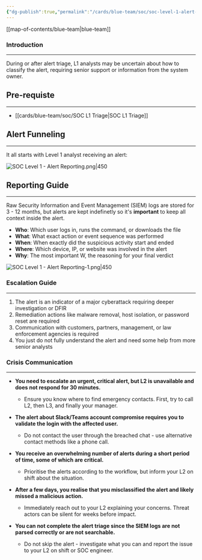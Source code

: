 ```yaml
---
{"dg-publish":true,"permalink":"/cards/blue-team/soc/soc-level-1-alert-reporting/"}
---
```


[[map-of-contents/blue-team\|blue-team]]
### Introduction
---
During or after alert triage, L1 analysts may be uncertain about how to classify the alert, requiring senior support or information from the system owner.
## Pre-requiste
---
- [[cards/blue-team/soc/SOC L1 Triage\|SOC L1 Triage]]

## Alert Funneling
---
It all starts with Level 1 analyst receiving an alert:

![SOC Level 1 - Alert Reporting.png|450](/img/user/cards/blue-team/soc/images/SOC%20Level%201%20-%20Alert%20Reporting.png)
## Reporting Guide
---
Raw Security Information and Event Management (SIEM) logs are stored for 3 - 12 months, but alerts are kept indefinetly so it's **important** to keep all context inside the alert.

- **Who**: Which user logs in, runs the command, or downloads the file
- **What**: What exact action or event sequence was performed
- **When**: When exactly did the suspicious activity start and ended
- **Where**: Which device, IP, or website was involved in the alert
- **Why**: The most important W, the reasoning for your final verdict

![SOC Level 1 - Alert Reporting-1.png|450](/img/user/cards/blue-team/soc/images/SOC%20Level%201%20-%20Alert%20Reporting-1.png)
### Escalation Guide
---
1. The alert is an indicator of a major cyberattack requiring deeper investigation or DFIR
2. Remediation actions like malware removal, host isolation, or password reset are required
3. Communication with customers, partners, management, or law enforcement agencies is required
4. You just do not fully understand the alert and need some help from more senior analysts
### Crisis Communication
---
- **You need to escalate an urgent, critical alert, but L2 is unavailable and does not respond for 30 minutes.**  
	- Ensure you know where to find emergency contacts. First, try to call L2, then L3, and finally your manager.
    
- **The alert about Slack/Teams account compromise requires you to validate the login with the affected user.**  
    - Do not contact the user through the breached chat - use alternative contact methods like a phone call.
    
- **You receive an overwhelming number of alerts during a short period of time, some of which are critical.**  
    - Prioritise the alerts according to the workflow, but inform your L2 on shift about the situation.
    
- **After a few days, you realise that you misclassified the alert and likely missed a malicious action.**  
    - Immediately reach out to your L2 explaining your concerns. Threat actors can be silent for weeks before impact.
    
- **You can not complete the alert triage since the SIEM logs are not parsed correctly or are not searchable.**  
    - Do not skip the alert - investigate what you can and report the issue to your L2 on shift or SOC engineer.
